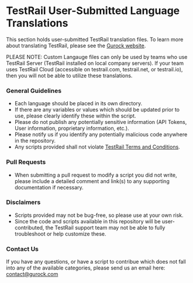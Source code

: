 # TestRail User-Submitted Language Translations

This section holds user-submitted TestRail translation files. To learn more about translating TestRail, please see the [Gurock website](http://docs.gurock.com/testrail-custom/lang-translation).

PLEASE NOTE: Custom Langauge files can only be used by teams who use TestRail Server (TestRail installed on local company servers). If your team uses TestRail Cloud (accessible on testrail.com, testrail.net, or testrail.io), then you will not be able to utilize these translations.

### General Guidelines
* Each language should be placed in its own directory.
* If there are any variables or values which should be updated prior to use, please clearly identify these within the script.
* Please do not publish any potentially sensitive information (API Tokens, User information, proprietary information, etc.).
* Please notify us if you identify any potentially malicious code anywhere in the repository.
* Any scripts provided shall not violate [TestRail Terms and Conditions](https://www.gurock.com/about/terms).

### Pull Requests
* When submitting a pull request to modify a script you did not write, please include a detailed comment and link(s) to any supporting documentation if necessary.

### Disclaimers
* Scripts provided may not be bug-free, so please use at your own risk.
* Since the code and scripts available in this repository will be user-contributed, the TestRail support team may not be able to fully troubleshoot or help customize these.

### Contact Us
If you have any questions, or have a script to contribue which does not fall into any of the available categories, please send us an email here: [contact@gurock.com](mailto:contact@gurock.com)
